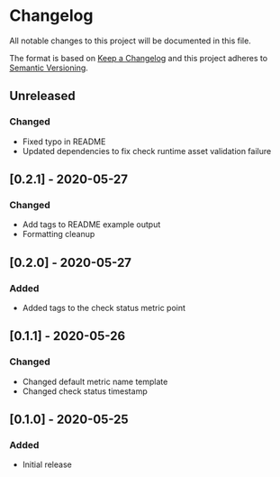 # Changelog
All notable changes to this project will be documented in this file.

The format is based on [Keep a Changelog](http://keepachangelog.com/en/1.0.0/)
and this project adheres to [Semantic
Versioning](http://semver.org/spec/v2.0.0.html).

## Unreleased

### Changed
- Fixed typo in README
- Updated dependencies to fix check runtime asset validation failure

## [0.2.1] - 2020-05-27

### Changed
- Add tags to README example output
- Formatting cleanup

## [0.2.0] - 2020-05-27

### Added
- Added tags to the check status metric point

## [0.1.1] - 2020-05-26

### Changed
- Changed default metric name template
- Changed check status timestamp

## [0.1.0] - 2020-05-25

### Added
- Initial release
